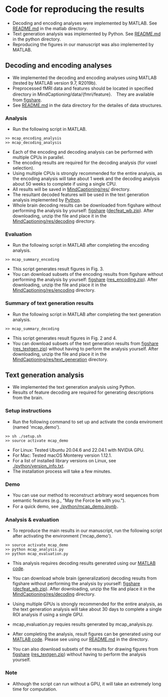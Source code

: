 # Code for reproducing the results
- Decoding and encoding analyses were implemented by MATLAB. See [README.md](./matlab/README.md) in the matlab directory.
- Text generation analysis was implemented by Python. See [README.md](./python/README.md) in the python directory.
- Reproducing the figures in our manuscript was also implemented by MATLAB.

## Decoding and encoding analyses
- We implemented the decoding and encoding analyses using MATLAB (tested by MATLAB version 9.7, R2019b).
- Preprocessed fMRI data and features should be located in specified directory in MindCaptioning/data/{fmri/feature}.　They are available from <a href="https://doi.org/10.6084/m9.figshare.25808179">figshare</a>.
- See [README.md](../../data/README.md) in the data directory for the detailes of data structures.

### Analysis
- Run the following script in MATLAB.
```plaintext
>> mcap_encoding_analysis
>> mcap_decoding_analysis
```
- Each of the encoding and decoding analysis can be performed with multiple CPUs in parallel.
- The encoding results are required for the decoding analysis (for voxel selection).
- Using multiple CPUs is strongly recommended for the entire analysis, as the encoding analysis will take about 1 week and the decoding analysis about 50 weeks to complete if using a single CPU.
- All results will be saved in [MindCaptioning/res/](../res) directory.
- The resultant decoded features will be used in the text generation analysis implemented by [Python](../python).
- Whole brain decoding results can be downloaded from figshare without performing the analysis by yourself:
 <a href="https://doi.org/10.6084/m9.figshare.25808179">figshare</a>
 (<a href="https://figshare.com/ndownloader/files/46420294">decfeat_wb.zip</a>). After downloading, unzip the file and place it in the [MindCaptioning/res/decoding](../res/decoding) directory.

### Evaluation
- Run the following script in MATLAB after completing the encoding analysis.
```plaintext
>> mcap_summary_encoding
```
- This script generates result figures in Fig. 3.
- You can download subsets of the encoding results from figshare without performing the analysis by yourself:
 <a href="https://doi.org/10.6084/m9.figshare.25808179">figshare</a>
 (<a href="https://figshare.com/ndownloader/files/46420405">res_encoding.zip</a>). After downloading, unzip the file and place it in the [MindCaptioning/res/encoding](../res/encoding) directory.

### Summary of text generation results
- Run the following script in MATLAB after completing the text generation analysis.
```plaintext
>> mcap_summary_decoding
```
- This script generates result figures in Fig. 2 and 4.
- You can download subsets of the text generation results from <a href="https://doi.org/10.6084/m9.figshare.25808179">figshare</a> (<a href="https://figshare.com/ndownloader/files/46422523">res_textgen.zip</a>) without having to perform the analysis yourself. After downloading, unzip the file and place it in the [MindCaptioning/res/text_generation](../res/text_generation) directory.


## Text generation analysis
- We implemented the text generation analysis using Python.
- Results of feature decoding are required for generating descriptions from the brain.

### Setup instructions
- Run the following command to set up and activate the conda enviroment (named 'mcap_demo').
```plaintext
>> sh ./setup.sh
>> source activate mcap_demo
```
- For Linux: Tested Ubuntu 20.04.6 and 22.04.1 with NVIDIA GPU.
- For Mac: Tested macOS Monterey version 1.12.1.
- For a list of installed library versions on Linux, see [./python/version_info.txt](./python/version_info.txt).
- The installation process will take a few minutes.

### Demo
- You can use our method to reconstruct arbitrary word sequences from semantic features (e.g., "May the Force be with you.").
- For a quick demo, see [./python/mcap_demo.ipynb](./python/mcap_demo.ipynb)．

### Analysis & evaluation
- To reproduce the main results in our manuscript, run the following script after activating the environment ('mcap_demo').
```plaintext
>> source activate mcap_demo
>> python mcap_analysis.py
>> python mcap_evaluation.py
```
- This analysis requires decoding results generated using our [MATLAB code](./matlab).
- You can download whole brain (generalization) decoding results from figshare without performing the analysis by yourself: <a href="https://doi.org/10.6084/m9.figshare.25808179">figshare</a>
 (<a href="https://figshare.com/ndownloader/files/46420294">decfeat_wb.zip</a>). After downloading, unzip the file and place it in the [MindCaptioning/res/decoding](../res/decoding) directory.

- Using multiple GPUs is strongly recommended for the entire analysis, as the text generation analysis will take about 30 days to complete a single ROI analysis if using a single GPU.
- mcap_evaluation.py requies results generated by mcap_analysis.py.

- After completing the analysis, result figures can be generated using our [MATLAB code](./matlab). Please see using our [README.md](./matlab/README.md) in the directory.
- You can also download subsets of the results for drawing figures from <a href="https://doi.org/10.6084/m9.figshare.25808179">figshare</a> (<a href="https://figshare.com/ndownloader/files/46422523">res_textgen.zip</a>) without having to perform the analysis yourself.


### Note
- Although the script can run without a GPU, it will take an extremely long time for computation.
